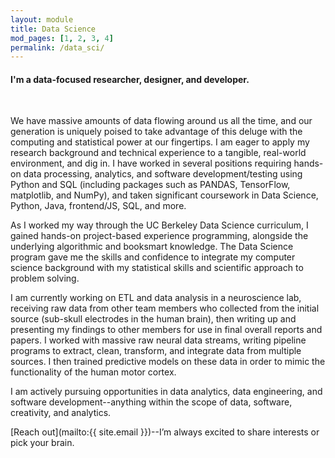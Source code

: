 ```yaml
---
layout: module
title: Data Science
mod_pages: [1, 2, 3, 4]
permalink: /data_sci/
---
```

#### I'm a data-focused researcher, designer, and developer.
<br>

We have massive amounts of data flowing around us all the time, and our generation is uniquely poised to take advantage of this deluge with the computing and statistical power at our fingertips. I am eager to apply my research background and technical experience to a tangible, real-world environment, and dig in. I have worked in several positions requiring hands-on data processing, analytics, and software development/testing using Python and SQL (including packages such as PANDAS, TensorFlow, matplotlib, and NumPy), and taken significant coursework in Data Science, Python, Java, frontend/JS, SQL, and more.

As I worked my way through the UC Berkeley Data Science curriculum, I gained
hands-on project-based experience programming, alongside the underlying algorithmic
and booksmart knowledge. The Data Science program gave me the skills and confidence to
integrate my computer science background with my statistical skills and scientific approach
to problem solving.

I am currently working on ETL and data analysis in a neuroscience lab, receiving raw data from other team members who collected from the initial source (sub-skull electrodes in the human brain), then writing up and presenting my findings to other members for use in final overall reports and papers. I worked with massive raw neural data streams, writing pipeline programs to extract, clean, transform, and integrate data from multiple sources. I then trained predictive models on these data in order to mimic the functionality of the human motor cortex.

I am actively pursuing opportunities in data analytics, data engineering, and software development--anything within the scope of data, software, creativity, and analytics.

[Reach out](mailto:{{ site.email }})--I’m always excited to share interests or pick your brain.
